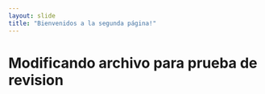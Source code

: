 ```yaml
---
layout: slide
title: "Bienvenidos a la segunda página!"
---
```

<h1>Modificando archivo para prueba de revision</h1>
